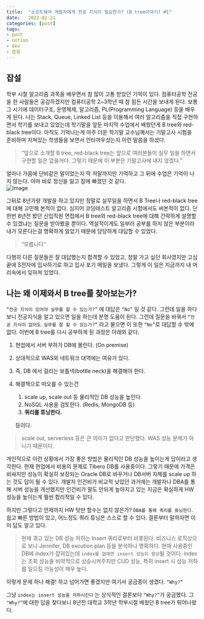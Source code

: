 ```yaml
---
title:  "소프트웨어 개발자에게 전공 지식이 필요한가? (B tree이야기) #1"
date:   2022-02-21
categories: [post]
tags:
- post
- notion
- dev
- 잡설
---
```

## 잡설

학부 시절 알고리즘 과목을 배우면서 참 많이 고통 받았던 기억이 있다. 컴퓨터공학 전공을 한 사람들은 공감하겠지만 컴퓨터공학 2~3학년 때 참 힘든 시간을 보내게 된다. 보통 그 시기에 데이터구조, 운영체제, 알고리즘, PL(Programming Language) 등을 배우게 된다. 나는 Stack, Queue, Linked List 등을 이용해서 여러 알고리즘을 직접 구현하면서 학기를 보내고 있었는데 학기말을 앞둔 마지막 수업에서 배웠던게 B tree와 red-black tree이다. 아직도 기억나는게 아주 더운 학기말 교수님께서는 기말고사 시험을 준비하며 지쳐있는 학생들을 보면서 안타까우셨는지 이런 말씀을 하셨다. 

> “앞으로 소개할 B tree, red-black tree는 앞으로 여러분들이 실무 일을 하면서 구현할 일은 없을거다. 그렇기 때문에 이 부분은 기말고사에 내지 않겠다.”

얼마나 가뭄에 단비같은 말이었는지 딱 저말까지만 기억하고 그 뒤에 수업은 기억이 나지 않는다. 아마 바로 정신을 잃고 잠에 빠졌던 것 같다.  
![image](https://user-images.githubusercontent.com/6336815/155447280-eddfa689-8325-4957-9623-dc2459a39a84.png)

그뒤로 8년가량 개발을 하고 있지만 정말로 실무일을 하면서 B Tree나 red-black tree에 대해 고민해 본적이 없다. 심지어 코딩테스트 알고리즘 시험에서도 써본적이 없다. 단 한번 8년전 봤던 신입직원 면접에서 B tree와 red-black tree에 대해 간략하게 설명할 수 있겠냐는 질문을 받아봤을 뿐이다. 역설적이게도 일부러 공부를 하지 않은 부분이라 내가 모른다는걸 명확하게 알았기 때문에 당당하게 대답할 수 있었다.

> “모릅니다”

다행히 다른 질문들은 잘 대답했는지 합격할 수 있었고, 정말 가고 싶던 회사였지만 고심끝에 S전자에 입사하기로 하고 입사 포기 메일을 보냈다. 그렇게 이 일은 지금까지 내 머리속에서 잊혀져 있었다.

## 나는 왜 이제와서 B tree를 찾아보는가?

`“전공 지식이 있어야 실무를 할 수 있는가?”` 에 대답은 `“No”` 일 것 같다. 그런데 일을 하다보니 전공지식을 알고 있으면 일을 하는데 분명 도움이 된다. 그런데 질문을 바꿔서 `“전공 지식이 없어도 실무를 잘 할 수 있는가?”` 라고 물으면 이 또한 `“No”`로 대답할 수 밖에 없다. 이번에 B tree를 다시 공부하게 된 과정은 아래와 같다.

1. 현업에서 서버 부하가 DB에 몰린다. (On premise)
2. 상대적으로 WAS와 네트워크 대역에는 여유가 있다.
3. 즉, DB 에서 걸리는 보틀넥(bottle neck)을 해결해야 한다.
4. 해결책으로 떠오를 수 있는건 
    1. scale up, scale out 등 물리적인 DB 성능을 높인다.
    2. NoSQL 사용을 검토한다. (Redis, MongoDB 등)
    3. **쿼리를 튜닝한다.**
    
    등이다.
    


> scale out, serverless 등은 큰 의미가 없다고 판단했다. WAS 성능 문제가 아니기 때문이다.


 개인적으로 이런 상황에서 가장 좋은 방법은 물리적인 DB 성능을 높이는게 답이라고 생각한다. 현재 현업에서 비용의 문제로 Tibero DB를 사용중이다. 그렇기 때문에 가격은 비싸지만 성능이 확실히 보장되는 Oracle DB로 바꾸거나  DB서버 자체를 scale up 하는 것도 답이 될 수 있다. 개발자 인건비가 비교적 낮았던 과거에는 개발자나 DBA를 통해 서버 성능을 개선했지만 인건비가 말도 안되게 높아지고 있는 지금은 확실하게 HW성능을 높이는게 훨씬 합리적일 수 있다.

 하지만 그렇다고 언제까지 HW 탓만 할수는 없지 않은가? `DBA를 통해 쿼리를 튜닝한다`.  쉽고 빠른 방법이 있고, 어느정도 쿼리 튜닝은 스스로 할 수 있다. 결론부터 말하자면 이미 답도 알고 있다.

> 현재 겪고 있는 DB 성능 저하는 Insert 쿼리로부터 비롯된다. 비즈니스 로직상으로 보나 Jennifer, DB excution plan 등을 분석하나 명확하다. 현재 사용중인 DB에 index가 잡혀있는데 `index를 없애면 insert 성능이 향상`될 것이다. index는 조회 성능을 비약적으로 상승시켜주지만 CUD 성능, 특히 insert 시 성능 저하를 일으킬 가능성이 매우 높다.

이렇게 문제 하나 해결! 하고 넘어가면 좋겠지만 여기서 궁금증이 생겼다. `“Why?”`


그냥 `index는 insert 성능을 저하시킨다` 는 상식적인 결론보다 `“Why?”`가 궁금했다. 그 `"Why?”`에 대한 답을 찾다보니 8년전 대학교 3학년 학부시절 배웠던 B tree가 튀어나왔다.